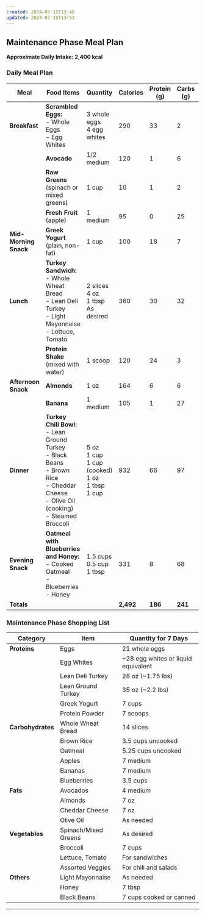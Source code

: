 ```yaml
---
created: 2024-07-15T13:48
updated: 2024-07-15T13:53
---
```

## **Maintenance Phase Meal Plan**

**Approximate Daily Intake: 2,400 kcal**

### **Daily Meal Plan**

| **Meal** | **Food Items** | **Quantity** | **Calories** | **Protein (g)** | **Carbs (g)** | **Fat (g)** |
| -------- | -------------- | ------------ | ------------ | --------------- | ------------- | ----------- |
|**Breakfast**|**Scrambled Eggs:**  <br>- Whole Eggs  <br>- Egg Whites|3 whole eggs  <br>4 egg whites|290|33|2|16|
||**Avocado**|1/2 medium|120|1|6|11|
||**Raw Greens** (spinach or mixed greens)|1 cup|10|1|2|0|
||**Fresh Fruit** (apple)|1 medium|95|0|25|0|
|**Mid-Morning Snack**|**Greek Yogurt** (plain, non-fat)|1 cup|100|18|7|0|
|**Lunch**|**Turkey Sandwich:**  <br>- Whole Wheat Bread  <br>- Lean Deli Turkey  <br>- Light Mayonnaise  <br>- Lettuce, Tomato|2 slices  <br>4 oz  <br>1 tbsp  <br>As desired|360|30|32|5|
||**Protein Shake** (mixed with water)|1 scoop|120|24|3|1|
|**Afternoon Snack**|**Almonds**|1 oz|164|6|6|14|
||**Banana**|1 medium|105|1|27|0|
|**Dinner**|**Turkey Chili Bowl:**  <br>- Lean Ground Turkey  <br>- Black Beans  <br>- Brown Rice  <br>- Cheddar Cheese  <br>- Olive Oil (cooking)  <br>- Steamed Broccoli|5 oz  <br>1 cup  <br>1 cup (cooked)  <br>1 oz  <br>1 tbsp  <br>1 cup|932|66|97|37|
|**Evening Snack**|**Oatmeal with Blueberries and Honey:**  <br>- Cooked Oatmeal  <br>- Blueberries  <br>- Honey|1.5 cups  <br>0.5 cup  <br>1 tbsp|331|8|68|3|
|**Totals**|||**2,492**|**186**|**241**|**86**|

### **Maintenance Phase Shopping List**

|**Category**|**Item**|**Quantity for 7 Days**|
|---|---|---|
|**Proteins**|Eggs|21 whole eggs|
||Egg Whites|~28 egg whites or liquid equivalent|
||Lean Deli Turkey|28 oz (~1.75 lbs)|
||Lean Ground Turkey|35 oz (~2.2 lbs)|
||Greek Yogurt|7 cups|
||Protein Powder|7 scoops|
|**Carbohydrates**|Whole Wheat Bread|14 slices|
||Brown Rice|3.5 cups uncooked|
||Oatmeal|5.25 cups uncooked|
||Apples|7 medium|
||Bananas|7 medium|
||Blueberries|3.5 cups|
|**Fats**|Avocados|4 medium|
||Almonds|7 oz|
||Cheddar Cheese|7 oz|
||Olive Oil|As needed|
|**Vegetables**|Spinach/Mixed Greens|As desired|
||Broccoli|7 cups|
||Lettuce, Tomato|For sandwiches|
||Assorted Veggies|For chili and salads|
|**Others**|Light Mayonnaise|As needed|
||Honey|7 tbsp|
||Black Beans|7 cups cooked or canned|

---
